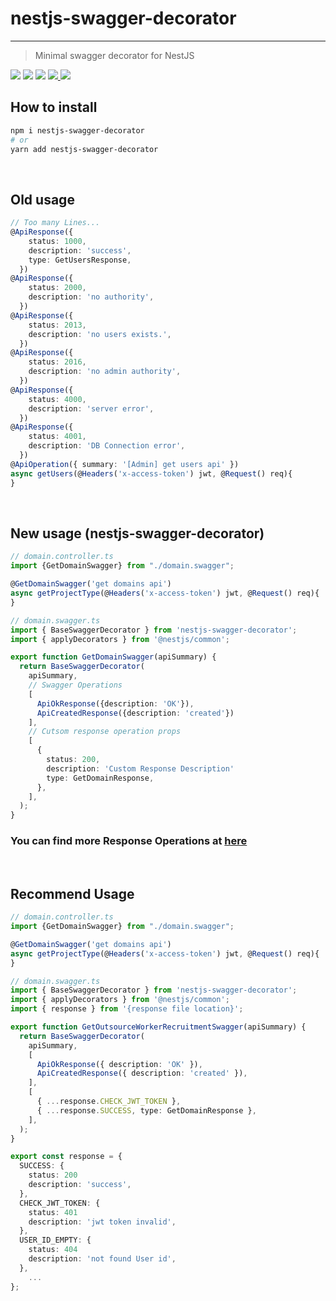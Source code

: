 # nestjs-swagger-decorator

---

> Minimal swagger decorator for NestJS

<span>
    <img src="https://img.shields.io/badge/TypeScript-3178C6?style=flat&logo=TypeScript&logoColor=white"/>
    <img src="https://img.shields.io/badge/NestJS-E0234E?style=flat&logo=NestJS&logoColor=white"/>
    <img src="https://img.shields.io/badge/Swagger-85EA2D?style=flat&logo=Swagger&logoColor=black"/>
    <a href="https://www.npmjs.com/package/nestjs-swagger-decorator">
        <img src="https://img.shields.io/npm/dt/nestjs-swagger-decorator">
    </a>
    <a href="https://github.com/happbob/nestjs-swagger-decorator">
        <img src="https://img.shields.io/github/stars/happbob/nestjs-swagger-decorator?style=social">
    </a>
</span>

## How to install

```bash
npm i nestjs-swagger-decorator
# or
yarn add nestjs-swagger-decorator
```

<br/>

## Old usage

```ts
// Too many Lines...
@ApiResponse({
    status: 1000,
    description: 'success',
    type: GetUsersResponse,
  })
@ApiResponse({
    status: 2000,
    description: 'no authority',
  })
@ApiResponse({
    status: 2013,
    description: 'no users exists.',
  })
@ApiResponse({
    status: 2016,
    description: 'no admin authority',
  })
@ApiResponse({
    status: 4000,
    description: 'server error',
  })
@ApiResponse({
    status: 4001,
    description: 'DB Connection error',
  })
@ApiOperation({ summary: '[Admin] get users api' })
async getUsers(@Headers('x-access-token') jwt, @Request() req){
}
```

<br/>

## New usage (nestjs-swagger-decorator)

```ts
// domain.controller.ts
import {GetDomainSwagger} from "./domain.swagger";

@GetDomainSwagger('get domains api')
async getProjectType(@Headers('x-access-token') jwt, @Request() req){
}
```

```ts
// domain.swagger.ts
import { BaseSwaggerDecorator } from 'nestjs-swagger-decorator';
import { applyDecorators } from '@nestjs/common';

export function GetDomainSwagger(apiSummary) {
  return BaseSwaggerDecorator(
    apiSummary,
	// Swagger Operations
    [
      ApiOkResponse({description: 'OK'}),
	  ApiCreatedResponse({description: 'created'})
    ],
    // Cutsom response operation props
    [
      {
        status: 200,
        description: 'Custom Response Description'
        type: GetDomainResponse,
      },
    ],
  );
}
```

### You can find more Response Operations at [here](https://docs.nestjs.com/openapi/operations#responses)

<br/>

## Recommend Usage

```ts
// domain.controller.ts
import {GetDomainSwagger} from "./domain.swagger";

@GetDomainSwagger('get domains api')
async getProjectType(@Headers('x-access-token') jwt, @Request() req){
}
```

```ts
// domain.swagger.ts
import { BaseSwaggerDecorator } from 'nestjs-swagger-decorator';
import { applyDecorators } from '@nestjs/common';
import { response } from '{response file location}';

export function GetOutsourceWorkerRecruitmentSwagger(apiSummary) {
  return BaseSwaggerDecorator(
    apiSummary,
    [
      ApiOkResponse({ description: 'OK' }),
      ApiCreatedResponse({ description: 'created' }),
    ],
    [
      { ...response.CHECK_JWT_TOKEN },
      { ...response.SUCCESS, type: GetDomainResponse },
    ],
  );
}
```

```ts
export const response = {
  SUCCESS: {
	status: 200
    description: 'success',
  },
  CHECK_JWT_TOKEN: {
	status: 401
    description: 'jwt token invalid',
  },
  USER_ID_EMPTY: {
	status: 404
    description: 'not found User id',
  },
	...
};
```

<br/>
